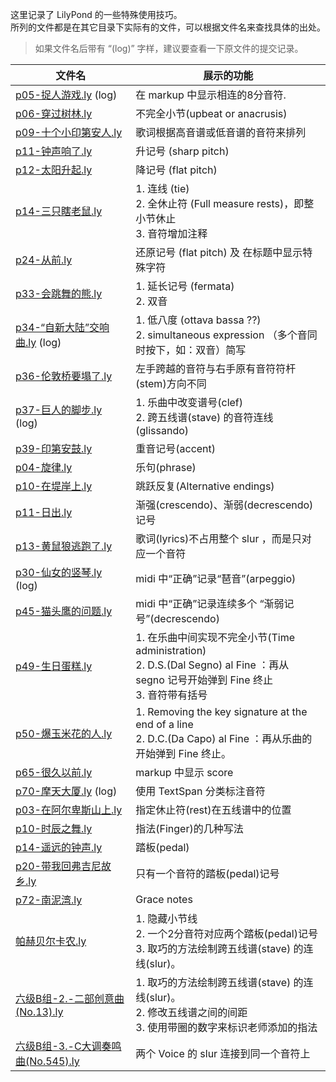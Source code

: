 这里记录了 LilyPond 的一些特殊使用技巧。</br>
所列的文件都是在其它目录下实际有的文件，可以根据文件名来查找具体的出处。

 > 如果文件名后带有 “(log)” 字样，建议要查看一下原文件的提交记录。

| 文件名 | 展示的功能 |
| ------ | ---------- |
| [p05-捉人游戏.ly](practice/John-Thompson/easiest-piano-course-2/p05-捉人游戏.ly) (log) | 在 markup 中显示相连的8分音符. |
| [p06-穿过树林.ly](practice/John-Thompson/easiest-piano-course-2/p06-穿过树林.ly) | 不完全小节(upbeat or anacrusis) |
| [p09-十个小印第安人.ly](practice/John-Thompson/easiest-piano-course-2/p09-十个小印第安人.ly) | 歌词根据高音谱或低音谱的音符来排列 |
| [p11-钟声响了.ly](practice/John-Thompson/easiest-piano-course-2/p11-钟声响了.ly) | 升记号 (sharp pitch) |
| [p12-太阳升起.ly](practice/John-Thompson/easiest-piano-course-2/p12-太阳升起.ly) | 降记号 (flat pitch) |
| [p14-三只瞎老鼠.ly](practice/John-Thompson/easiest-piano-course-2/p14-三只瞎老鼠.ly) | 1. 连线 (tie)<br> 2. 全休止符 (Full measure rests)，即整小节休止<br> 3. 音符增加注释 |
| [p24-从前.ly](practice/John-Thompson/easiest-piano-course-2/p24-从前.ly) | 还原记号 (flat pitch) 及 在标题中显示特殊字符|
| [p33-会跳舞的熊.ly](practice/John-Thompson/easiest-piano-course-2/p33-会跳舞的熊.ly) | 1. 延长记号 (fermata)<br> 2. 双音 |
| [p34-“自新大陆”交响曲.ly](practice/John-Thompson/easiest-piano-course-2/p34-“自新大陆”交响曲.ly) (log) | 1. 低八度 (ottava bassa ??)<br> 2. simultaneous expression （多个音同时按下，如：双音）简写 |
| [p36-伦敦桥要塌了.ly](practice/John-Thompson/easiest-piano-course-2/p36-伦敦桥要塌了.ly) | 左手跨越的音符与右手原有音符符杆(stem)方向不同  |
| [p37-巨人的脚步.ly](practice/John-Thompson/easiest-piano-course-2/p37-巨人的脚步.ly)  (log) | 1. 乐曲中改变谱号(clef) <br> 2. 跨五线谱(stave) 的音符连线(glissando) |
| [p39-印第安鼓.ly](practice/John-Thompson/easiest-piano-course-2/p39-印第安鼓.ly) | 重音记号(accent) |
| [p04-旋律.ly](practice/John-Thompson/easiest-piano-course-3/p04-旋律.ly) | 乐句(phrase) |
| [p10-在堤岸上.ly](practice/John-Thompson/easiest-piano-course-3/p10-在堤岸上.ly) | 跳跃反复(Alternative endings) |
| [p11-日出.ly](practice/John-Thompson/easiest-piano-course-3/p11-日出.ly) | 渐强(crescendo)、渐弱(decrescendo) 记号 |
| [p13-黄鼠狼逃跑了.ly](practice/John-Thompson/easiest-piano-course-3/p13-黄鼠狼逃跑了.ly) | 歌词(lyrics)不占用整个 slur ，而是只对应一个音符 |
| [p30-仙女的竖琴.ly](practice/John-Thompson/modern-course-1/p30-仙女的竖琴.ly) (log) | midi 中“正确”记录“琶音”(arpeggio) |
| [p45-猫头鹰的问题.ly](practice/John-Thompson/modern-course-1/p45-猫头鹰的问题.ly) | midi 中“正确”记录连续多个 “渐弱记号”(decrescendo) |
| [p49-生日蛋糕.ly](practice/John-Thompson/modern-course-1/p49-生日蛋糕.ly) | 1. 在乐曲中间实现不完全小节(Time administration) <br> 2. D.S.(Dal Segno) al Fine ：再从 segno 记号开始弹到 Fine 终止 <br> 3. 音符带有括号 |
| [p50-爆玉米花的人.ly](practice/John-Thompson/modern-course-1/p50-爆玉米花的人.ly) | 1. Removing the key signature at the end of a line <br> 2. D.C.(Da Capo) al Fine ：再从乐曲的开始弹到 Fine 终止。|
| [p65-很久以前.ly](practice/John-Thompson/modern-course-1/p65-很久以前.ly) | markup 中显示 score |
| [p70-摩天大厦.ly](practice/John-Thompson/modern-course-1/p70-摩天大厦.ly) (log) | 使用 TextSpan 分类标注音符 |
| [p03-在阿尔卑斯山上.ly](practice/John-Thompson/modern-course-2/p03-在阿尔卑斯山上.ly) | 指定休止符(rest)在五线谱中的位置 |
| [p10-时辰之舞.ly](practice/John-Thompson/modern-course-2/p10-时辰之舞.ly) | 指法(Finger)的几种写法 |
| [p14-遥远的钟声.ly](practice/John-Thompson/modern-course-2/p14-遥远的钟声.ly) | 踏板(pedal) |
| [p20-带我回弗吉尼故乡.ly](practice/John-Thompson/modern-course-2/p20-带我回弗吉尼故乡.ly) | 只有一个音符的踏板(pedal)记号 |
| [p72-南泥湾.ly](practice/gang-qin-ji-chu/1/p72-南泥湾.ly) | Grace notes |
| [帕赫贝尔卡农.ly](practice/xiao-qu/帕赫贝尔卡农.ly) | 1. 隐藏小节线<br> 2. 一个2分音符对应两个踏板(pedal)记号<br> 3. 取巧的方法绘制跨五线谱(stave) 的连线(slur)。 |
| [六级B组-2.-二部创意曲(No.13).ly](考级/社会艺术水平/六级/六级B组-2.-二部创意曲(No.13).ly) | 1. 取巧的方法绘制跨五线谱(stave) 的连线(slur)。<br> 2. 修改五线谱之间的间距<br> 3. 使用带圈的数字来标识老师添加的指法 |
| [六级B组-3.-C大调奏鸣曲(No.545).ly](考级/社会艺术水平/六级/六级B组-3.-C大调奏鸣曲(No.545).ly) | 两个 Voice 的 slur 连接到同一个音符上 |
